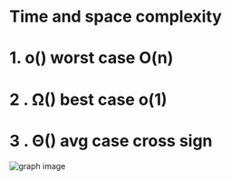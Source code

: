 # Time and space complexity 

# 1. o() worst case   O(n)

# 2 . Ω() best case o(1)

#  3 . Θ() avg case  cross sign





![graph image](https://miro.medium.com/v2/resize:fit:875/1*5psmpPNWKconN_-pqsQYHw.png)